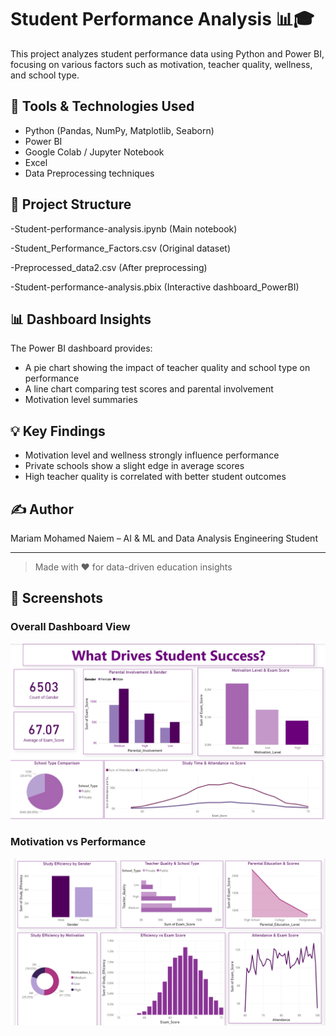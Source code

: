 # Student Performance Analysis 📊🎓

This project analyzes student performance data using Python and Power BI, focusing on various factors such as motivation, teacher quality, wellness, and school type.

## 🔧 Tools & Technologies Used
- Python (Pandas, NumPy, Matplotlib, Seaborn)
- Power BI
- Google Colab / Jupyter Notebook
- Excel
- Data Preprocessing techniques

## 📁 Project Structure
-Student-performance-analysis.ipynb (Main notebook)

-Student_Performance_Factors.csv (Original dataset)

-Preprocessed_data2.csv (After preprocessing)

-Student-performance-analysis.pbix (Interactive dashboard_PowerBI)

## 📊 Dashboard Insights
The Power BI dashboard provides:
- A pie chart showing the impact of teacher quality and school type on performance
- A line chart comparing test scores and parental involvement
- Motivation level summaries

## 💡 Key Findings
- Motivation level and wellness strongly influence performance
- Private schools show a slight edge in average scores
- High teacher quality is correlated with better student outcomes


## ✍️ Author
Mariam Mohamed Naiem – AI & ML and Data Analysis Engineering Student

---

> Made with ❤️ for data-driven education insights

## 📸 Screenshots

### Overall Dashboard View
![Dashboard](images/dashboard_1.png)

### Motivation vs Performance
![Motivation](images/dashboard_2.png)

